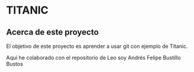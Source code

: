 # TITANIC

## Acerca de este proyecto

El objetivo de este proyecto es aprender a usar git con ejemplo de Titanic.

Aqui he colaborado con el repositorio de Leo soy Andrés Felipe Bustillo Bustos